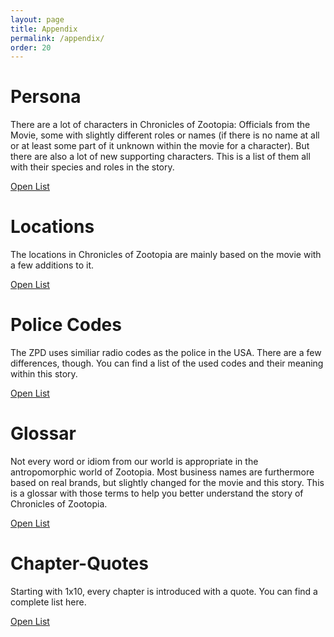 ```yaml
---
layout: page
title: Appendix
permalink: /appendix/
order: 20
---
```

# Persona
There are a lot of characters in Chronicles of Zootopia: Officials from the Movie, some with slightly different roles or names (if there is no name at all or at least some part of it unknown within the movie for a character). But there are also a lot of new supporting characters. This is a list of them all with their species and roles in the story.

<a class="btn btn-primary" href="{% link appendix/characters.md %}"><i class="fa fa-users" aria-hidden="true"></i> Open List</a>



# Locations
The locations in Chronicles of Zootopia are mainly based on the movie with a few additions to it.

<a class="btn btn-primary" href="javascript:alert('Not ready yet, coming soon.');"><i class="fa fa-map" aria-hidden="true"></i> Open List</a>



# Police Codes
The ZPD uses similiar radio codes as the police in the USA. There are a few differences, though. You can find a list of the used codes and their meaning within this story.

<a class="btn btn-primary" href="{% link appendix/policecodes.md %}"><i class="fa fa-volume-control-phone" aria-hidden="true"></i> Open List</a>



# Glossar
Not every word or idiom from our world is appropriate in the antropomorphic world of Zootopia. Most business names are furthermore based on real brands, but slightly changed for the movie and this story. This is a glossar with those terms to help you better understand the story of Chronicles of Zootopia.

<a class="btn btn-primary" href="{% link appendix/glossar.md %}"><i class="fa fa-book" aria-hidden="true"></i> Open List</a>



# Chapter-Quotes
Starting with 1x10, every chapter is introduced with a quote. You can find a complete list here.

<a class="btn btn-primary" href="{% link appendix/quotes.md %}"><i class="fa fa-quote-right" aria-hidden="true"></i> Open List</a>



